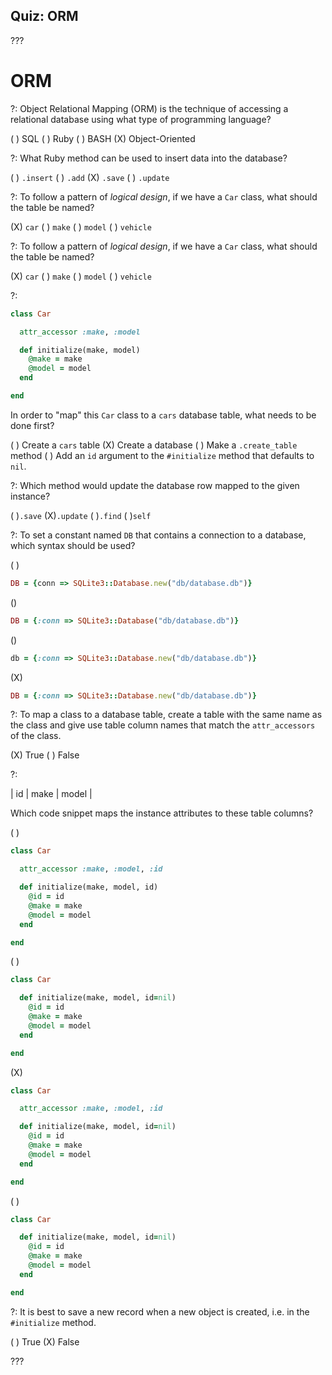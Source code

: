 ## Quiz: ORM

???

# ORM

?: Object Relational Mapping (ORM) is the technique of accessing a relational database using what type of programming language?

( ) SQL ( ) Ruby ( ) BASH (X) Object-Oriented

?: What Ruby method can be used to insert data into the database?

( ) `.insert` ( ) `.add` (X) `.save` ( ) `.update`

?: To follow a pattern of _logical design_, if we have a `Car` class, what should the table be named?

(X) `car` ( ) `make` ( ) `model` ( ) `vehicle`

?: To follow a pattern of _logical design_, if we have a `Car` class, what should the table be named?

(X) `car` ( ) `make` ( ) `model` ( ) `vehicle`

?:

```ruby
class Car

  attr_accessor :make, :model

  def initialize(make, model)
    @make = make
    @model = model
  end

end
```

In order to "map" this `Car` class to a `cars` database table, what needs to be done first?

( ) Create a `cars` table (X) Create a database ( ) Make a `.create_table` method ( ) Add an `id` argument to the `#initialize` method that defaults to `nil`.

?: Which method would update the database row mapped to the given instance?

( )`.save` (X)`.update` ( )`.find` ( )`self`

?: To set a constant named `DB` that contains a connection to a database, which syntax should be used?

( )
```ruby
DB = {conn => SQLite3::Database.new("db/database.db")}
```
()
```ruby
DB = {:conn => SQLite3::Database("db/database.db")}
```
()
```ruby
db = {:conn => SQLite3::Database.new("db/database.db")}
```
(X)
```ruby
DB = {:conn => SQLite3::Database.new("db/database.db")}
```

?: To map a class to a database table, create a table with the same name as the class and give use table column names that match the `attr_accessors` of the class.

(X) True ( ) False

?:

| id | make | model |

Which code snippet maps the instance attributes to these table columns?

( )
```ruby
class Car

  attr_accessor :make, :model, :id

  def initialize(make, model, id)
    @id = id
    @make = make
    @model = model
  end

end
```
( )
```ruby
class Car

  def initialize(make, model, id=nil)
    @id = id
    @make = make
    @model = model
  end

end
```
(X)
```ruby
class Car

  attr_accessor :make, :model, :id

  def initialize(make, model, id=nil)
    @id = id
    @make = make
    @model = model
  end

end
```
( )
```ruby
class Car

  def initialize(make, model, id=nil)
    @id = id
    @make = make
    @model = model
  end

end
```

?: It is best to save a new record when a new object is created, i.e. in the `#initialize` method.

( ) True (X) False


???
